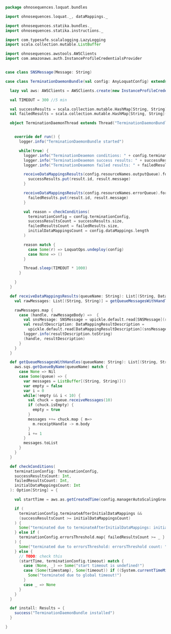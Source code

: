 
```scala
package ohnosequences.loquat.bundles

import ohnosequences.loquat._, dataMappings._

import ohnosequences.statika.bundles._
import ohnosequences.statika.instructions._

import com.typesafe.scalalogging.LazyLogging
import scala.collection.mutable.ListBuffer

import ohnosequences.awstools.AWSClients
import com.amazonaws.auth.InstanceProfileCredentialsProvider


case class SNSMessage(Message: String)

case class TerminationDaemonBundle(val config: AnyLoquatConfig) extends Bundle() with LazyLogging {

  lazy val aws: AWSClients = AWSClients.create(new InstanceProfileCredentialsProvider())

  val TIMEOUT = 300 //5 min

  val successResults = scala.collection.mutable.HashMap[String, String]()
  val failedResults = scala.collection.mutable.HashMap[String, String]()

  object TerminationDaemonThread extends Thread("TerminationDaemonBundle") {


    override def run() {
      logger.info("TerminationDaemonBundle started")

      while(true) {
        logger.info("TerminationDeaemon conditions: " + config.terminationConfig)
        logger.info("TerminationDeaemon success results: " + successResults.size)
        logger.info("TerminationDeaemon failed results: " + failedResults.size)

        receiveDataMappingsResults(config.resourceNames.outputQueue).foreach { case (handle, result) =>
          successResults.put(result.id, result.message)
        }

        receiveDataMappingsResults(config.resourceNames.errorQueue).foreach { case (handle, result) =>
          failedResults.put(result.id, result.message)
        }

        val reason = checkConditions(
          terminationConfig = config.terminationConfig,
          successResultsCount = successResults.size,
          failedResultsCount = failedResults.size,
          initialDataMappingsCount = config.dataMappings.length
        )

        reason match {
          case Some(r) => LoquatOps.undeploy(config)
          case None => ()
        }

        Thread.sleep(TIMEOUT * 1000)
      }

    }
  }

  def receiveDataMappingsResults(queueName: String): List[(String, DataMappingResultDescription)] = {
    val rawMessages: List[(String, String)] = getQueueMessagesWithHandles(queueName)

    rawMessages.map {
      case (handle, rawMessageBody) =>  {
        val snsMessage: SNSMessage = upickle.default.read[SNSMessage](rawMessageBody)
        val resultDescription: DataMappingResultDescription =
          upickle.default.read[DataMappingResultDescription](snsMessage.Message.replace("\\\"", "\""))
        logger.info(resultDescription.toString)
        (handle, resultDescription)
      }
    }
  }

  def getQueueMessagesWithHandles(queueName: String): List[(String, String)] = {
    aws.sqs.getQueueByName(queueName) match {
      case None => Nil
      case Some(queue) => {
        var messages = ListBuffer[(String, String)]()
        var empty = false
        var i = 0
        while(!empty && i < 10) {
          val chuck = queue.receiveMessages(10)
          if (chuck.isEmpty) {
            empty = true
          }
          messages ++= chuck.map { m=>
            m.receiptHandle -> m.body
          }
          i += 1
        }
        messages.toList
      }
    }
  }

  def checkConditions(
    terminationConfig: TerminationConfig,
    successResultsCount: Int,
    failedResultsCount: Int,
    initialDataMappingsCount: Int
  ): Option[String] = {

    val startTime = aws.as.getCreatedTime(config.managerAutoScalingGroup.name).map(_.getTime)

    if (
      terminationConfig.terminateAfterInitialDataMappings &&
      (successResultsCount >= initialDataMappingsCount)
    ) {
      Some("terminated due to terminateAfterInitialDataMappings: initialDataMappings count: " + initialDataMappingsCount + " current: " + successResultsCount)
    } else if (
      terminationConfig.errorsThreshold.map{ failedResultsCount >= _ }.getOrElse(false)
    ) {
      Some("terminated due to errorsThreshold: errorsThreshold count: " + terminationConfig.errorsThreshold.get + " current: " + failedResultsCount)
    } else {
      // TODO: check this
      (startTime, terminationConfig.timeout) match {
        case (None, _) => Some("start timeout is undefined!")
        case (Some(timestamp), Some(timeout)) if ((System.currentTimeMillis() - timestamp) > timeout) => {
          Some("terminated due to global timeout!")
        }
        case _ => None
      }
    }
  }

  def install: Results = {
    success("TerminationDaemonBundle installed")
  }

}

```




[main/scala/ohnosequences/nisperito/bundles/InstructionsBundle.scala]: InstructionsBundle.scala.md
[main/scala/ohnosequences/nisperito/bundles/LogUploaderBundle.scala]: LogUploaderBundle.scala.md
[main/scala/ohnosequences/nisperito/bundles/ManagerBundle.scala]: ManagerBundle.scala.md
[main/scala/ohnosequences/nisperito/bundles/TerminationDaemonBundle.scala]: TerminationDaemonBundle.scala.md
[main/scala/ohnosequences/nisperito/bundles/WorkerBundle.scala]: WorkerBundle.scala.md
[main/scala/ohnosequences/nisperito/Config.scala]: ../Config.scala.md
[main/scala/ohnosequences/nisperito/dataMappings.scala]: ../dataMappings.scala.md
[main/scala/ohnosequences/nisperito/Nisperito.scala]: ../Nisperito.scala.md
[main/scala/ohnosequences/nisperito/Utils.scala]: ../Utils.scala.md
[test/scala/ohnosequences/nisperito/dataMappings.scala]: ../../../../../test/scala/ohnosequences/nisperito/dataMappings.scala.md
[test/scala/ohnosequences/nisperito/instructions.scala]: ../../../../../test/scala/ohnosequences/nisperito/instructions.scala.md